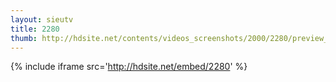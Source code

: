 ```yaml
---
layout: sieutv
title: 2280
thumb: http://hdsite.net/contents/videos_screenshots/2000/2280/preview_360p.mp4.jpg
---
```

{% include iframe src='http://hdsite.net/embed/2280' %}
 
